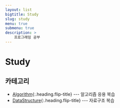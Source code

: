 ```yaml
---
layout: list
bigtitle: Study
slug: study
menu: true
submenu: true
description: >
    프로그래밍 공부
---
```

# Study

## 카테고리

* [Algorithm]{:.heading.flip-title} --- 알고리즘 응용 복습
* [DataStructure]{:.heading.flip-title} --- 자료구조 복습

[Algorithm]: /algorithm/
[DataStructure]: /datastructure/
